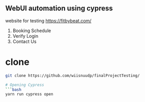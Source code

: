 ## WebUI automation using cypress
website for testing https://fitbybeat.com/
  1. Booking Schedule
  2. Verify Login
  3. Contact Us

# clone
```bash
git clone https://github.com/wiisnuudp/finalProjectTesting/

# Opening Cypress
```bash
yarn run cypress open
```
